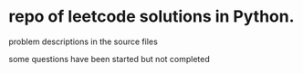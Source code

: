 # repo of leetcode solutions in Python.

problem descriptions in the source files

some questions have been started but not completed
